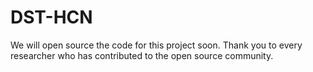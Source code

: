 # DST-HCN
We will open source the code for this project soon. Thank you to every researcher who has contributed to the open source community.
